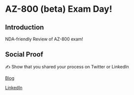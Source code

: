 # AZ-800 (beta) Exam Day!

## Introduction

NDA-friendly Review of AZ-800 exam! 

## Social Proof

✍️ Show that you shared your process on Twitter or LinkedIn

[Blog](https://michaeldurkan.com/2022/01/04/100daysofcloud-day47-az800examday/)

[LinkedIn](https://www.linkedin.com/posts/michael-durkan-1a72a759_100-days-of-cloud-day-47-az-800-exam-day-activity-6884231201209614336-dk5E)
